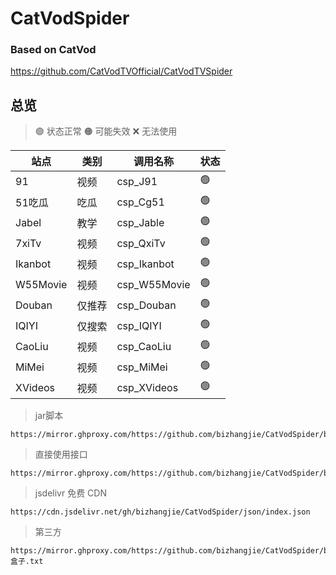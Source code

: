 # CatVodSpider

### Based on CatVod

https://github.com/CatVodTVOfficial/CatVodTVSpider

## 总览

> 🟢 状态正常
> 🟠 可能失效
> ❌ 无法使用

| **站点** | **类别** | **调用名称** | **状态** |
|--------|--------|--------| -------- |
| 91     | 视频     | csp_J91 | 🟢       |
| 51吃瓜   | 吃瓜     | csp_Cg51 | 🟢       |
| Jabel  | 教学     | csp_Jable | 🟢       |
| 7xiTv  | 视频     | csp_QxiTv | 🟢       |
| Ikanbot  | 视频     | csp_Ikanbot | 🟢       |
| W55Movie  | 视频     | csp_W55Movie | 🟢       |
| Douban  | 仅推荐    | csp_Douban | 🟢       |
| IQIYI  | 仅搜索    | csp_IQIYI | 🟢       |
| CaoLiu  | 视频     | csp_CaoLiu | 🟢       |
| MiMei  | 视频     | csp_MiMei | 🟢       |
| XVideos  | 视频     | csp_XVideos | 🟢       |

> jar脚本
```shell
https://mirror.ghproxy.com/https://github.com/bizhangjie/CatVodSpider/blob/main/jar/custom_spider.jar
```
> 直接使用接口
```shell
https://mirror.ghproxy.com/https://github.com/bizhangjie/CatVodSpider/blob/main/json/index.json
```
> jsdelivr 免费 CDN
```shell
https://cdn.jsdelivr.net/gh/bizhangjie/CatVodSpider/json/index.json
```

> 第三方
```shell
https://mirror.ghproxy.com/https://github.com/bizhangjie/CatVodSpider/blob/main/json/TVBOX盒子.txt
```
